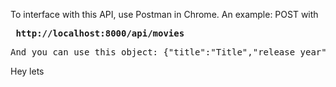 To interface with this API, use Postman in Chrome.
An example:
  POST with **<pre> http://localhost:8000/api/movies </pre>**
  <pre>And you can use this object: {"title":"Title","release_year":"2010","director":"director","genre":"genre"} </pre>
  <p>Hey lets</p>

